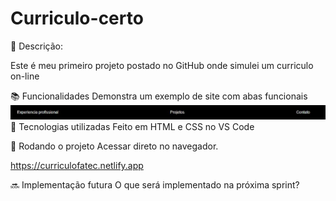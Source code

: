 # Curriculo-certo


📝 Descrição:

Este é meu primeiro projeto postado no GitHub onde simulei um curriculo on-line

📚 Funcionalidades
Demonstra um exemplo de site com abas funcionais <img src="./abas.jpg">  
🔧 Tecnologias utilizadas
Feito em HTML e CSS no VS Code

🚀 Rodando o projeto
Acessar direto no navegador.

https://curriculofatec.netlify.app


  🔜 Implementação futura
O que será implementado na próxima sprint?
